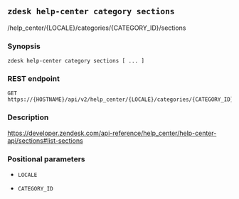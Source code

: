 ## `zdesk help-center category sections`

/help_center/{LOCALE}/categories/{CATEGORY_ID}/sections

### Synopsis

    zdesk help-center category sections [ ... ]

### REST endpoint

    GET https://{HOSTNAME}/api/v2/help_center/{LOCALE}/categories/{CATEGORY_ID}/sections

### Description

https://developer.zendesk.com/api-reference/help_center/help-center-api/sections#list-sections

### Positional parameters

* `LOCALE`

* `CATEGORY_ID`

